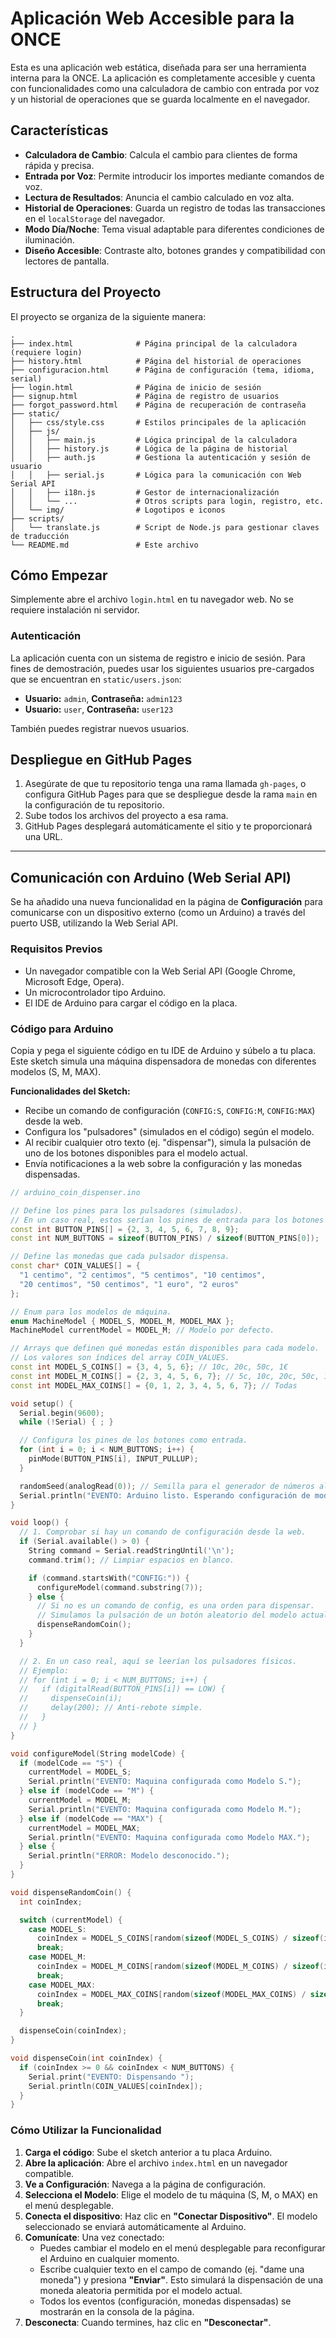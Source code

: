 # Aplicación Web Accesible para la ONCE

Esta es una aplicación web estática, diseñada para ser una herramienta interna para la ONCE. La aplicación es completamente accesible y cuenta con funcionalidades como una calculadora de cambio con entrada por voz y un historial de operaciones que se guarda localmente en el navegador.

## Características

- **Calculadora de Cambio**: Calcula el cambio para clientes de forma rápida y precisa.
- **Entrada por Voz**: Permite introducir los importes mediante comandos de voz.
- **Lectura de Resultados**: Anuncia el cambio calculado en voz alta.
- **Historial de Operaciones**: Guarda un registro de todas las transacciones en el `localStorage` del navegador.
- **Modo Día/Noche**: Tema visual adaptable para diferentes condiciones de iluminación.
- **Diseño Accesible**: Contraste alto, botones grandes y compatibilidad con lectores de pantalla.

## Estructura del Proyecto

El proyecto se organiza de la siguiente manera:

```
.
├── index.html              # Página principal de la calculadora (requiere login)
├── history.html            # Página del historial de operaciones
├── configuracion.html      # Página de configuración (tema, idioma, serial)
├── login.html              # Página de inicio de sesión
├── signup.html             # Página de registro de usuarios
├── forgot_password.html    # Página de recuperación de contraseña
├── static/
│   ├── css/style.css       # Estilos principales de la aplicación
│   ├── js/
│   │   ├── main.js         # Lógica principal de la calculadora
│   │   ├── history.js      # Lógica de la página de historial
│   │   ├── auth.js         # Gestiona la autenticación y sesión de usuario
│   │   ├── serial.js       # Lógica para la comunicación con Web Serial API
│   │   ├── i18n.js         # Gestor de internacionalización
│   │   └── ...             # Otros scripts para login, registro, etc.
│   └── img/                # Logotipos e iconos
├── scripts/
│   └── translate.js        # Script de Node.js para gestionar claves de traducción
└── README.md               # Este archivo
```

## Cómo Empezar

Simplemente abre el archivo `login.html` en tu navegador web. No se requiere instalación ni servidor.

### Autenticación

La aplicación cuenta con un sistema de registro e inicio de sesión. Para fines de demostración, puedes usar los siguientes usuarios pre-cargados que se encuentran en `static/users.json`:
- **Usuario:** `admin`, **Contraseña:** `admin123`
- **Usuario:** `user`, **Contraseña:** `user123`

También puedes registrar nuevos usuarios.

## Despliegue en GitHub Pages

1.  Asegúrate de que tu repositorio tenga una rama llamada `gh-pages`, o configura GitHub Pages para que se despliegue desde la rama `main` en la configuración de tu repositorio.
2.  Sube todos los archivos del proyecto a esa rama.
3.  GitHub Pages desplegará automáticamente el sitio y te proporcionará una URL.

---

## Comunicación con Arduino (Web Serial API)

Se ha añadido una nueva funcionalidad en la página de **Configuración** para comunicarse con un dispositivo externo (como un Arduino) a través del puerto USB, utilizando la Web Serial API.

### Requisitos Previos

- Un navegador compatible con la Web Serial API (Google Chrome, Microsoft Edge, Opera).
- Un microcontrolador tipo Arduino.
- El IDE de Arduino para cargar el código en la placa.

### Código para Arduino

Copia y pega el siguiente código en tu IDE de Arduino y súbelo a tu placa. Este sketch simula una máquina dispensadora de monedas con diferentes modelos (S, M, MAX).

**Funcionalidades del Sketch:**
- Recibe un comando de configuración (`CONFIG:S`, `CONFIG:M`, `CONFIG:MAX`) desde la web.
- Configura los "pulsadores" (simulados en el código) según el modelo.
- Al recibir cualquier otro texto (ej. "dispensar"), simula la pulsación de uno de los botones disponibles para el modelo actual.
- Envía notificaciones a la web sobre la configuración y las monedas dispensadas.

```cpp
// arduino_coin_dispenser.ino

// Define los pines para los pulsadores (simulados).
// En un caso real, estos serían los pines de entrada para los botones físicos.
const int BUTTON_PINS[] = {2, 3, 4, 5, 6, 7, 8, 9};
const int NUM_BUTTONS = sizeof(BUTTON_PINS) / sizeof(BUTTON_PINS[0]);

// Define las monedas que cada pulsador dispensa.
const char* COIN_VALUES[] = {
  "1 centimo", "2 centimos", "5 centimos", "10 centimos",
  "20 centimos", "50 centimos", "1 euro", "2 euros"
};

// Enum para los modelos de máquina.
enum MachineModel { MODEL_S, MODEL_M, MODEL_MAX };
MachineModel currentModel = MODEL_M; // Modelo por defecto.

// Arrays que definen qué monedas están disponibles para cada modelo.
// Los valores son índices del array COIN_VALUES.
const int MODEL_S_COINS[] = {3, 4, 5, 6}; // 10c, 20c, 50c, 1€
const int MODEL_M_COINS[] = {2, 3, 4, 5, 6, 7}; // 5c, 10c, 20c, 50c, 1€, 2€
const int MODEL_MAX_COINS[] = {0, 1, 2, 3, 4, 5, 6, 7}; // Todas

void setup() {
  Serial.begin(9600);
  while (!Serial) { ; }

  // Configura los pines de los botones como entrada.
  for (int i = 0; i < NUM_BUTTONS; i++) {
    pinMode(BUTTON_PINS[i], INPUT_PULLUP);
  }

  randomSeed(analogRead(0)); // Semilla para el generador de números aleatorios.
  Serial.println("EVENTO: Arduino listo. Esperando configuración de modelo...");
}

void loop() {
  // 1. Comprobar si hay un comando de configuración desde la web.
  if (Serial.available() > 0) {
    String command = Serial.readStringUntil('\n');
    command.trim(); // Limpiar espacios en blanco.

    if (command.startsWith("CONFIG:")) {
      configureModel(command.substring(7));
    } else {
      // Si no es un comando de config, es una orden para dispensar.
      // Simulamos la pulsación de un botón aleatorio del modelo actual.
      dispenseRandomCoin();
    }
  }

  // 2. En un caso real, aquí se leerían los pulsadores físicos.
  // Ejemplo:
  // for (int i = 0; i < NUM_BUTTONS; i++) {
  //   if (digitalRead(BUTTON_PINS[i]) == LOW) {
  //     dispenseCoin(i);
  //     delay(200); // Anti-rebote simple.
  //   }
  // }
}

void configureModel(String modelCode) {
  if (modelCode == "S") {
    currentModel = MODEL_S;
    Serial.println("EVENTO: Maquina configurada como Modelo S.");
  } else if (modelCode == "M") {
    currentModel = MODEL_M;
    Serial.println("EVENTO: Maquina configurada como Modelo M.");
  } else if (modelCode == "MAX") {
    currentModel = MODEL_MAX;
    Serial.println("EVENTO: Maquina configurada como Modelo MAX.");
  } else {
    Serial.println("ERROR: Modelo desconocido.");
  }
}

void dispenseRandomCoin() {
  int coinIndex;

  switch (currentModel) {
    case MODEL_S:
      coinIndex = MODEL_S_COINS[random(sizeof(MODEL_S_COINS) / sizeof(int))];
      break;
    case MODEL_M:
      coinIndex = MODEL_M_COINS[random(sizeof(MODEL_M_COINS) / sizeof(int))];
      break;
    case MODEL_MAX:
      coinIndex = MODEL_MAX_COINS[random(sizeof(MODEL_MAX_COINS) / sizeof(int))];
      break;
  }

  dispenseCoin(coinIndex);
}

void dispenseCoin(int coinIndex) {
  if (coinIndex >= 0 && coinIndex < NUM_BUTTONS) {
    Serial.print("EVENTO: Dispensando ");
    Serial.println(COIN_VALUES[coinIndex]);
  }
}
```

### Cómo Utilizar la Funcionalidad

1.  **Carga el código**: Sube el sketch anterior a tu placa Arduino.
2.  **Abre la aplicación**: Abre el archivo `index.html` en un navegador compatible.
3.  **Ve a Configuración**: Navega a la página de configuración.
4.  **Selecciona el Modelo**: Elige el modelo de tu máquina (S, M, o MAX) en el menú desplegable.
5.  **Conecta el dispositivo**: Haz clic en **"Conectar Dispositivo"**. El modelo seleccionado se enviará automáticamente al Arduino.
6.  **Comunícate**: Una vez conectado:
    - Puedes cambiar el modelo en el menú desplegable para reconfigurar el Arduino en cualquier momento.
    - Escribe cualquier texto en el campo de comando (ej. "dame una moneda") y presiona **"Enviar"**. Esto simulará la dispensación de una moneda aleatoria permitida por el modelo actual.
    - Todos los eventos (configuración, monedas dispensadas) se mostrarán en la consola de la página.
7.  **Desconecta**: Cuando termines, haz clic en **"Desconectar"**.